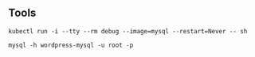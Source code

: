 ## Tools
```
kubectl run -i --tty --rm debug --image=mysql --restart=Never -- sh
```
```
mysql -h wordpress-mysql -u root -p

```
